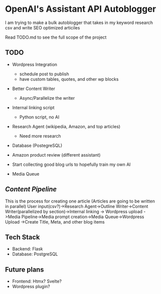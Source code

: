 # OpenAI's Assistant API Autoblogger
I am trying to make a bulk autoblogger that takes in my keyword research csv and write SEO optimized articiles

Read TODO.md to see the full scope of the project

## TODO

- Wordpress Integration
    - schedule post to publish
    - have custom tables, quotes, and other wp blocks

- Better Content Writer
    - Async/Parallelize the writer

- Internal linking script
    - Python script, no AI

- Research Agent (wikipedia, Amazon, and top articles)
    - Need more research

- Database (PostegreSQL)

- Amazon product review (different assistant)

- Start collecting good blog urls to hopefully train my own AI

- Media Queue

## *Content Pipeline*
This is the process for creating one article (Articles are going to be written in parallel)
User input(csv?)->Research Agent->Outline Writer->Content Writer(parallelized by section)->Internal linking -> Wordpress upload
                ->Media Pipeline->Media prompt creation->Media Queue->Wordpress Upload
                ->Create Title, Meta, and other blog items
                
## Tech Stack
- Backend: Flask
- Database: PostgreSQL

## Future plans
- Frontend: Htmx? Svelte?
- Wordpress plugin?
